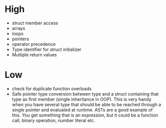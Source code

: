 # High
 * struct member access
 * arrays
 * loops
 * pointers
 * operator precedence
 * Type identifier for struct initializer
 * Multiple return values

# Low
 * check for duplicate function overloads
 * Safe pointer type conversion between type and a struct containing that type as first member (single inheritance in OOP). This is very handy when you have several type that should be able to be reached through a single pointer and evaluated at runtime. ASTs are a good example of this. You get something that is an expression, but it could be a function call, binary operation, number literal etc.